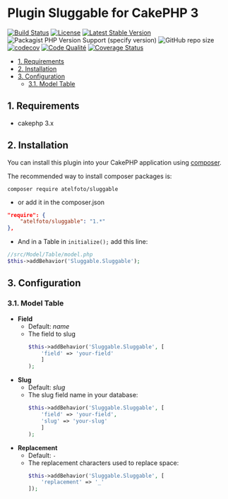 # Plugin Sluggable  for CakePHP 3 <!-- omit in toc -->

[![Build Status](https://api.travis-ci.org/atelfoto/sluggable.png?branch=master)](https://travis-ci.org/atelfoto/sluggable)
[![License](https://poser.pugx.org/atelfoto/sluggable/license.svg)](//packagist.org/packages/atelfoto/sluggable)
[![Latest Stable Version](https://poser.pugx.org/atelfoto/sluggable/v/stable.svg)](//packagist.org/packages/atelfoto/sluggable)
![Packagist PHP Version Support (specify version)](https://img.shields.io/packagist/php-v/cakephp/cakephp/3.9.1?color=green&logo=cakephp)
![GitHub repo size](https://img.shields.io/github/repo-size/atelfoto/sluggable?color=red&logo=cakephp)
[![codecov](https://codecov.io/gh/atelfoto/sluggable/branch/master/graph/badge.svg)](https://codecov.io/gh/atelfoto/sluggable)
[![Code Qualité](https://scrutinizer-ci.com/g/atelfoto/sluggable/badges/quality-score.png?b=master)](https://scrutinizer-ci.com/g/atelfoto/sluggable/?branch=master)
[![Coverage Status](https://coveralls.io/repos/github/atelfoto/sluggable/badge.svg?branch=master)](https://coveralls.io/github/atelfoto/sluggable?branch=master)


- [1. Requirements](#1-requirements)
- [2. Installation](#2-installation)
- [3. Configuration](#3-configuration)
  - [3.1. Model Table](#31-model-table)


## 1. Requirements
- cakephp 3.x
## 2. Installation

You can install this plugin into your CakePHP application using [composer](https://getcomposer.org).

The recommended way to install composer packages is:

```
composer require atelfoto/sluggable
```
- or  add it in the composer.json

```json
"require": {
    "atelfoto/sluggable": "1.*"
},
```

- And in a Table in ```initialize();``` add this line:

 ```php
 //src/Model/Table/model.php
 $this->addBehavior('Sluggable.Sluggable');
 ```
## 3. Configuration
### 3.1. Model Table
- **Field**
  - Default: _name_
  - The field to slug
    ```php
    $this->addBehavior('Sluggable.Sluggable', [
        'field' => 'your-field'
        ]
    );
    ```
- **Slug**
  - Default: _slug_
  - The slug field name in your database:
    ```php
    $this->addBehavior('Sluggable.Sluggable', [
        'field' => 'your-field',
        'slug' => 'your-slug'
        ]
    );
    ```
- **Replacement**
  - Default: `-`
  - The replacement characters used to replace space:
    ```php
    $this->addBehavior('Sluggable.Sluggable', [
        'replacement' => '_'
    ]);
    ```



